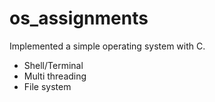 # os_assignments

Implemented a simple operating system with C.<br>
- Shell/Terminal
- Multi threading
- File system
